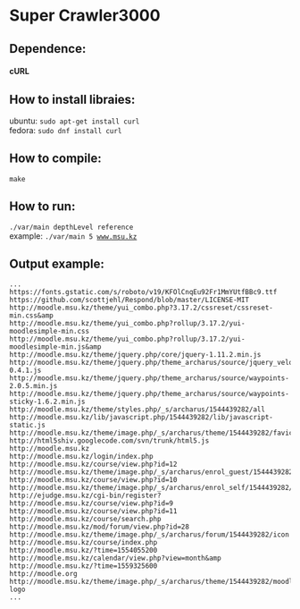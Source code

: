 # Super Crawler3000   
## Dependence:  
#### cURL  
## How to install libraies:  
ubuntu: <code>sudo apt-get install curl</code>  
fedora: <code>sudo dnf install curl</code>   
## How to compile:
<code>make</code>  
## How to run:  
<code>./var/main depthLevel reference</code>  
example: <code>./var/main 5 www.msu.kz</code>
## Output example:  
```
...
https://fonts.gstatic.com/s/roboto/v19/KFOlCnqEu92Fr1MmYUtfBBc9.ttf
https://github.com/scottjehl/Respond/blob/master/LICENSE-MIT
http://moodle.msu.kz/theme/yui_combo.php?3.17.2/cssreset/cssreset-min.css&amp
http://moodle.msu.kz/theme/yui_combo.php?rollup/3.17.2/yui-moodlesimple-min.css
http://moodle.msu.kz/theme/yui_combo.php?rollup/3.17.2/yui-moodlesimple-min.js&amp
http://moodle.msu.kz/theme/jquery.php/core/jquery-1.11.2.min.js
http://moodle.msu.kz/theme/jquery.php/theme_archarus/source/jquery_velocity-0.4.1.js
http://moodle.msu.kz/theme/jquery.php/theme_archarus/source/waypoints-2.0.5.min.js
http://moodle.msu.kz/theme/jquery.php/theme_archarus/source/waypoints-sticky-1.6.2.min.js
http://moodle.msu.kz/theme/styles.php/_s/archarus/1544439282/all
http://moodle.msu.kz/lib/javascript.php/1544439282/lib/javascript-static.js
http://moodle.msu.kz/theme/image.php/_s/archarus/theme/1544439282/favicon
http://html5shiv.googlecode.com/svn/trunk/html5.js
http://moodle.msu.kz
http://moodle.msu.kz/login/index.php
http://moodle.msu.kz/course/view.php?id=12
http://moodle.msu.kz/theme/image.php/_s/archarus/enrol_guest/1544439282/withpassword
http://moodle.msu.kz/course/view.php?id=10
http://moodle.msu.kz/theme/image.php/_s/archarus/enrol_self/1544439282/withkey
http://ejudge.msu.kz/cgi-bin/register?
http://moodle.msu.kz/course/view.php?id=9
http://moodle.msu.kz/course/view.php?id=11
http://moodle.msu.kz/course/search.php
http://moodle.msu.kz/mod/forum/view.php?id=28
http://moodle.msu.kz/theme/image.php/_s/archarus/forum/1544439282/icon
http://moodle.msu.kz/course/index.php
http://moodle.msu.kz/?time=1554055200
http://moodle.msu.kz/calendar/view.php?view=month&amp
http://moodle.msu.kz/?time=1559325600
http://moodle.org
http://moodle.msu.kz/theme/image.php/_s/archarus/theme/1544439282/moodle-logo
...
```
